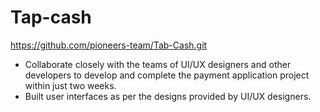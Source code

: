 # Tap-cash

https://github.com/pioneers-team/Tab-Cash.git

 - Collaborate closely with the teams of UI/UX designers and other developers to develop and complete the  payment application project within just two weeks.
 - Built user interfaces as per the designs provided by UI/UX designers.
